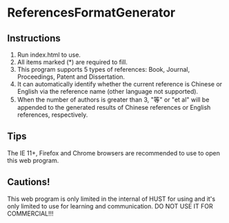 # ReferencesFormatGenerator

## Instructions

1. Run index.html to use.
2. All items marked (\*) are required to fill.
3. This program supports 5 types of references: Book, Journal, Proceedings, Patent and Dissertation.
4. It can automatically identify whether the current reference is Chinese or English via the reference name (other language not supported).
5. When the number of authors is greater than 3, "等" or "et al" will be appended to the generated results of Chinese references or English references, respectively.

## Tips

The IE 11+, Firefox and Chrome browsers are recommended to use to open this web program.

## Cautions!

This web program is only limited in the internal of HUST for using and it's only limited to use for learning and communication. DO NOT USE IT FOR COMMERCIAL!!!